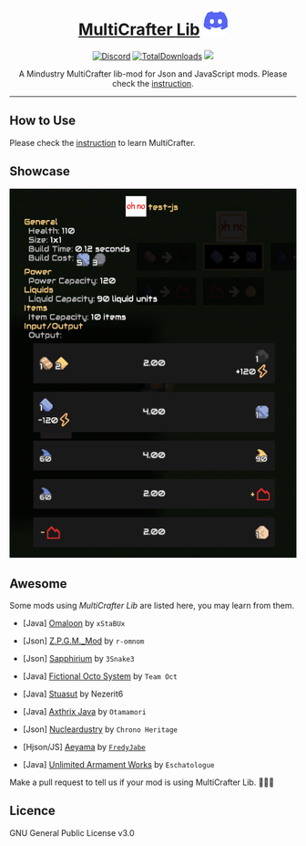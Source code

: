 <div align="center">

# [MultiCrafter Lib](https://liplum.github.io/MultiCrafterLib/) [![Discord](GFX/Discord.png)](https://discord.gg/PDwyxM3waw)

[![Discord](https://img.shields.io/discord/937228972041842718?color=%23529b69&label=Discord&logo=Discord&style=for-the-badge)](https://discord.gg/PDwyxM3waw)
[![TotalDownloads](https://img.shields.io/github/downloads/liplum/MultiCrafterLib/total?color=674ea7&label=Download&logo=docusign&logoColor=white&style=for-the-badge)](https://github.com/liplum/MultiCrafterLib/releases)
[![](https://jitpack.io/v/liplum/MultiCrafterLib.svg)](https://jitpack.io/#liplum/MultiCrafterLib)

A Mindustry MultiCrafter lib-mod for Json and JavaScript mods.
Please check the [instruction](https://liplum.github.io/MultiCrafterLib/).
___
</div>

## How to Use

Please check the [instruction](https://liplum.github.io/MultiCrafterLib/) to learn MultiCrafter.

## Showcase
![Statistics](GFX/Statistics.gif)

## Awesome

Some mods using *MultiCrafter Lib* are listed here, you may learn from them.

- [Java] [Omaloon](https://github.com/xStaBUx/Omaloon-mod-public) by `xStaBUx`

- [Json] [Z.P.G.M._Mod](https://github.com/r-omnom/Z.P.G.M._Mod) by `r-omnom`

- [Json] [Sapphirium](https://github.com/3Snake3/Sapphirium) by `3Snake3`

- [Java] [Fictional Octo System](https://github.com/TeamOct/fictional-octo-system) by `Team Oct`

- [Java] [Stuasut](https://github.com/Nezerit6/Stuasut) by Nezerit6

- [Java] [Axthrix Java](https://github.com/Otamamori917/Axthrix-Modded-Java) by `Otamamori`

- [Json] [Nucleardustry](https://github.com/Chrono-Heritage/Nucleardustry) by `Chrono Heritage`

- [Hjson/JS] [Aeyama](https://www.github.com/fredyjabe/aeyama) by [`FredyJabe`](https://www.github.com/fredyjabe)

- [Java] [Unlimited Armament Works](https://github.com/Eschatologue/Unlimited-Armament-Works) by `Eschatologue`

Make a pull request to tell us if your mod is using MultiCrafter Lib. :rocket::rocket::rocket:

## Licence

GNU General Public License v3.0
